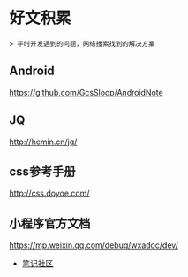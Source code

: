 # 好文积累


```
> 平时开发遇到的问题，网络搜索找到的解决方案
```

## Android

https://github.com/GcsSloop/AndroidNote

## JQ

http://hemin.cn/jq/

## css参考手册

http://css.doyoe.com/

## 小程序官方文档

https://mp.weixin.qq.com/debug/wxadoc/dev/


- [笔记社区](http://www.bijishequ.com/)















